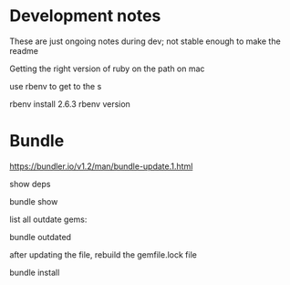 # Development notes

These are just ongoing notes during dev; not stable enough to make the readme


Getting the right version of ruby on the path on mac

use rbenv to get to the s

rbenv install 2.6.3
rbenv version

# Bundle

https://bundler.io/v1.2/man/bundle-update.1.html

show deps

bundle show

list all outdate gems:

bundle outdated

after updating the file, rebuild the gemfile.lock file

 bundle install
 
